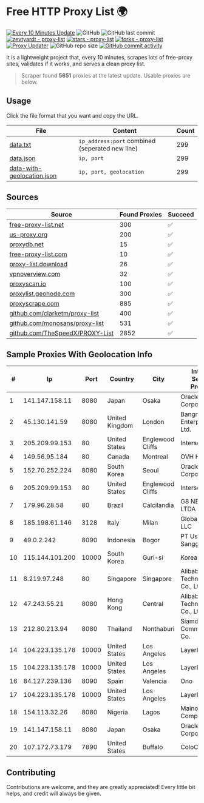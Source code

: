 
# Free HTTP Proxy List 🌍

[![Every 10 Minutes Update](https://github.com/mertguvencli/http-proxy-list/actions/workflows/main.yml/badge.svg?branch=main)](https://github.com/mertguvencli/http-proxy-list/actions/workflows/main.yml)
![GitHub](https://img.shields.io/github/license/mertguvencli/http-proxy-list)
![GitHub last commit](https://img.shields.io/github/last-commit/mertguvencli/http-proxy-list)
[![zevtyardt - proxy-list](https://img.shields.io/static/v1?label=zevtyardt&message=proxy-list&color=blue&logo=github)](https://github.com/zevtyardt/proxy-list "Go to GitHub repo")
[![stars - proxy-list](https://img.shields.io/github/stars/zevtyardt/proxy-list?style=social)](https://github.com/zevtyardt/proxy-list)
[![forks - proxy-list](https://img.shields.io/github/forks/zevtyardt/proxy-list?style=social)](https://github.com/zevtyardt/proxy-list)
[![Proxy Updater](https://github.com/zevtyardt/proxy-list/workflows/Proxy%20Updater/badge.svg)](https://github.com/zevtyardt/proxy-list/actions?query=workflow:"Proxy+Updater")
![GitHub repo size](https://img.shields.io/github/repo-size/zevtyardt/proxy-list)
[![GitHub commit activity](https://img.shields.io/github/commit-activity/m/zevtyardt/proxy-list?logo=commits)](https://github.com/zevtyardt/proxy-list/commits/main)

It is a lightweight project that, every 10 minutes, scrapes lots of free-proxy sites, validates if it works, and serves a clean proxy list.

> Scraper found **5651** proxies at the latest update. Usable proxies are below.

## Usage

Click the file format that you want and copy the URL.

|File|Content|Count|
|----|-------|-----|
|[data.txt](https://raw.githubusercontent.com/mertguvencli/http-proxy-list/main/proxy-list/data.txt)|`ip_address:port` combined (seperated new line)|299|
|[data.json](https://raw.githubusercontent.com/mertguvencli/http-proxy-list/main/proxy-list/data.json)|`ip, port`|299|
|[data-with-geolocation.json](https://raw.githubusercontent.com/mertguvencli/http-proxy-list/main/proxy-list/data-with-geolocation.json)|`ip, port, geolocation`|299|

## Sources

|Source|Found Proxies|Succeed|
|------|-------------|-------|
|[free-proxy-list.net](https://free-proxy-list.net)|300|✅|
|[us-proxy.org](https://www.us-proxy.org)|200|✅|
|[proxydb.net](http://proxydb.net)|15|✅|
|[free-proxy-list.com](https://free-proxy-list.com/?page=&port=&type%5B%5D=http&type%5B%5D=https&up_time=0&search=Search)|10|✅|
|[proxy-list.download](https://www.proxy-list.download/HTTP)|26|✅|
|[vpnoverview.com](https://vpnoverview.com/privacy/anonymous-browsing/free-proxy-servers)|32|✅|
|[proxyscan.io](https://www.proxyscan.io)|100|✅|
|[proxylist.geonode.com](https://proxylist.geonode.com/api/proxy-list?limit=300&page=1&sort_by=lastChecked&sort_type=desc&protocols=http,https)|300|✅|
|[proxyscrape.com](https://api.proxyscrape.com/v2/?request=displayproxies&protocol=http&timeout=10000&country=all&ssl=all&anonymity=all)|885|✅|
|[github.com/clarketm/proxy-list](https://raw.githubusercontent.com/clarketm/proxy-list/master/proxy-list-raw.txt)|400|✅|
|[github.com/monosans/proxy-list](https://raw.githubusercontent.com/monosans/proxy-list/main/proxies/http.txt)|531|✅|
|[github.com/TheSpeedX/PROXY-List](https://raw.githubusercontent.com/TheSpeedX/PROXY-List/master/http.txt)|2852|✅|


## Sample Proxies With Geolocation Info

|#|Ip|Port|Country|City|Internet Service Provider|
|-|--|----|-------|----|-------------------------|
|1|141.147.158.11|8080|Japan|Osaka|Oracle Corporation|
|2|45.130.141.59|8080|United Kingdom|London|Bangmod Enterprise Co., Ltd.|
|3|205.209.99.153|80|United States|Englewood Cliffs|Interserver, Inc|
|4|149.56.95.184|80|Canada|Montreal|OVH Hosting|
|5|152.70.252.224|8080|South Korea|Seoul|Oracle Corporation|
|6|205.209.99.153|80|United States|Englewood Cliffs|Interserver, Inc|
|7|179.96.28.58|80|Brazil|Calcilandia|G8 NETWORKS LTDA|
|8|185.198.61.146|3128|Italy|Milan|Global Router LLC|
|9|49.0.2.242|8090|Indonesia|Bogor|PT Usaha Adi Sanggoro|
|10|115.144.101.200|10000|South Korea|Guri-si|Korea Telecom|
|11|8.219.97.248|80|Singapore|Singapore|Alibaba (US) Technology Co., Ltd.|
|12|47.243.55.21|8080|Hong Kong|Central|Alibaba (US) Technology Co., Ltd.|
|13|212.80.213.94|8080|Thailand|Nonthaburi|Siamdata Communication Co.|
|14|104.223.135.178|10000|United States|Los Angeles|LayerHost|
|15|104.223.135.178|10000|United States|Los Angeles|LayerHost|
|16|84.127.239.136|8090|Spain|Valencia|Ono|
|17|104.223.135.178|10000|United States|Los Angeles|LayerHost|
|18|154.113.32.26|8080|Nigeria|Lagos|Mainone Cable Company|
|19|141.147.158.11|8080|Japan|Osaka|Oracle Corporation|
|20|107.172.73.179|7890|United States|Buffalo|ColoCrossing|



## Contributing

Contributions are welcome, and they are greatly appreciated! Every
little bit helps, and credit will always be given.

